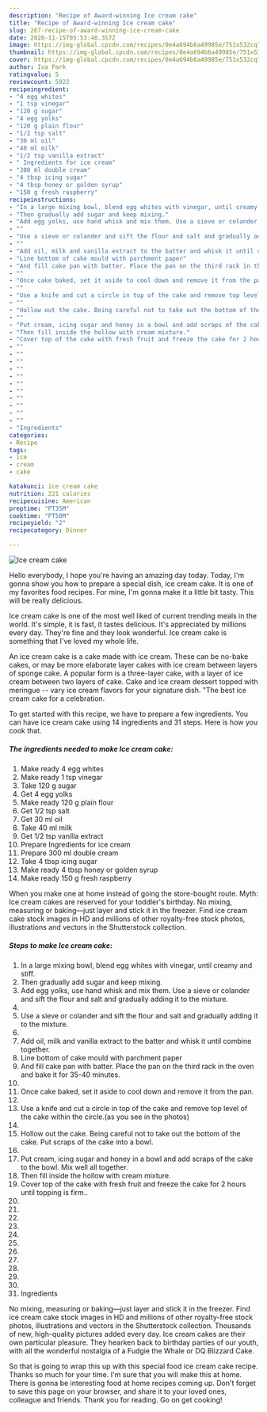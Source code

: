 ```yaml
---
description: "Recipe of Award-winning Ice cream cake"
title: "Recipe of Award-winning Ice cream cake"
slug: 267-recipe-of-award-winning-ice-cream-cake
date: 2020-11-15T05:53:48.357Z
image: https://img-global.cpcdn.com/recipes/0e4a694b6a49985e/751x532cq70/ice-cream-cake-recipe-main-photo.jpg
thumbnail: https://img-global.cpcdn.com/recipes/0e4a694b6a49985e/751x532cq70/ice-cream-cake-recipe-main-photo.jpg
cover: https://img-global.cpcdn.com/recipes/0e4a694b6a49985e/751x532cq70/ice-cream-cake-recipe-main-photo.jpg
author: Iva Park
ratingvalue: 5
reviewcount: 5922
recipeingredient:
- "4 egg whites"
- "1 tsp vinegar"
- "120 g sugar"
- "4 egg yolks"
- "120 g plain flour"
- "1/2 tsp salt"
- "30 ml oil"
- "40 ml milk"
- "1/2 tsp vanilla extract"
- " Ingredients for ice cream"
- "300 ml double cream"
- "4 tbsp icing sugar"
- "4 tbsp honey or golden syrup"
- "150 g fresh raspberry"
recipeinstructions:
- "In a large mixing bowl, blend egg whites with vinegar, until creamy and stiff."
- "Then gradually add sugar and keep mixing."
- "Add egg yolks, use hand whisk and mix them. Use a sieve or colander and sift the flour and salt and gradually adding it to the mixture."
- ""
- "Use a sieve or colander and sift the flour and salt and gradually adding it to the mixture."
- ""
- "Add oil, milk and vanilla extract to the batter and whisk it until combine together."
- "Line bottom of cake mould with parchment paper"
- "And fill cake pan with batter. Place the pan on the third rack in the oven and bake it for 35-40 minutes."
- ""
- "Once cake baked, set it aside to cool down and remove it from the pan."
- ""
- "Use a knife and cut a circle in top of the cake and remove top level of the cake within the circle.(as you see in the photos)"
- ""
- "Hollow out the cake. Being careful not to take out the bottom of the cake. Put scraps of the cake into a bowl."
- ""
- "Put cream, icing sugar and honey in a bowl and add scraps of the cake to the bowl. Mix well all together."
- "Then fill inside the hollow with cream mixture."
- "Cover top of the cake with fresh fruit and freeze the cake for 2 hours until topping is firm.."
- ""
- ""
- ""
- ""
- ""
- ""
- ""
- ""
- ""
- ""
- ""
- "Ingredients"
categories:
- Recipe
tags:
- ice
- cream
- cake

katakunci: ice cream cake 
nutrition: 221 calories
recipecuisine: American
preptime: "PT35M"
cooktime: "PT50M"
recipeyield: "2"
recipecategory: Dinner

---
```



![Ice cream cake](https://img-global.cpcdn.com/recipes/0e4a694b6a49985e/751x532cq70/ice-cream-cake-recipe-main-photo.jpg)

Hello everybody, I hope you're having an amazing day today. Today, I'm gonna show you how to prepare a special dish, ice cream cake. It is one of my favorites food recipes. For mine, I'm gonna make it a little bit tasty. This will be really delicious.

Ice cream cake is one of the most well liked of current trending meals in the world. It's simple, it is fast, it tastes delicious. It's appreciated by millions every day. They're fine and they look wonderful. Ice cream cake is something that I've loved my whole life.

An ice cream cake is a cake made with ice cream. These can be no-bake cakes, or may be more elaborate layer cakes with ice cream between layers of sponge cake. A popular form is a three-layer cake, with a layer of ice cream between two layers of cake. Cake and ice cream dessert topped with meringue -- vary ice cream flavors for your signature dish. &#34;The best ice cream cake for a celebration.


To get started with this recipe, we have to prepare a few ingredients. You can have ice cream cake using 14 ingredients and 31 steps. Here is how you cook that.

<!--inarticleads1-->

##### The ingredients needed to make Ice cream cake:

1. Make ready 4 egg whites
1. Make ready 1 tsp vinegar
1. Take 120 g sugar
1. Get 4 egg yolks
1. Make ready 120 g plain flour
1. Get 1/2 tsp salt
1. Get 30 ml oil
1. Take 40 ml milk
1. Get 1/2 tsp vanilla extract
1. Prepare  Ingredients for ice cream
1. Prepare 300 ml double cream
1. Take 4 tbsp icing sugar
1. Make ready 4 tbsp honey or golden syrup
1. Make ready 150 g fresh raspberry


When you make one at home instead of going the store-bought route. Myth: Ice cream cakes are reserved for your toddler&#39;s birthday. No mixing, measuring or baking—just layer and stick it in the freezer. Find ice cream cake stock images in HD and millions of other royalty-free stock photos, illustrations and vectors in the Shutterstock collection. 

<!--inarticleads2-->

##### Steps to make Ice cream cake:

1. In a large mixing bowl, blend egg whites with vinegar, until creamy and stiff.
1. Then gradually add sugar and keep mixing.
1. Add egg yolks, use hand whisk and mix them. Use a sieve or colander and sift the flour and salt and gradually adding it to the mixture.
1. 
1. Use a sieve or colander and sift the flour and salt and gradually adding it to the mixture.
1. 
1. Add oil, milk and vanilla extract to the batter and whisk it until combine together.
1. Line bottom of cake mould with parchment paper
1. And fill cake pan with batter. Place the pan on the third rack in the oven and bake it for 35-40 minutes.
1. 
1. Once cake baked, set it aside to cool down and remove it from the pan.
1. 
1. Use a knife and cut a circle in top of the cake and remove top level of the cake within the circle.(as you see in the photos)
1. 
1. Hollow out the cake. Being careful not to take out the bottom of the cake. Put scraps of the cake into a bowl.
1. 
1. Put cream, icing sugar and honey in a bowl and add scraps of the cake to the bowl. Mix well all together.
1. Then fill inside the hollow with cream mixture.
1. Cover top of the cake with fresh fruit and freeze the cake for 2 hours until topping is firm..
1. 
1. 
1. 
1. 
1. 
1. 
1. 
1. 
1. 
1. 
1. 
1. Ingredients


No mixing, measuring or baking—just layer and stick it in the freezer. Find ice cream cake stock images in HD and millions of other royalty-free stock photos, illustrations and vectors in the Shutterstock collection. Thousands of new, high-quality pictures added every day. Ice cream cakes are their own particular pleasure. They hearken back to birthday parties of our youth, with all the wonderful nostalgia of a Fudgie the Whale or DQ Blizzard Cake. 

So that is going to wrap this up with this special food ice cream cake recipe. Thanks so much for your time. I'm sure that you will make this at home. There is gonna be interesting food at home recipes coming up. Don't forget to save this page on your browser, and share it to your loved ones, colleague and friends. Thank you for reading. Go on get cooking!
